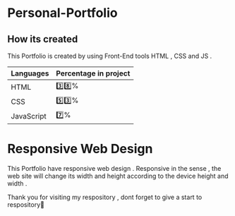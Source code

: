 # Personal-Portfolio

## How its created

This Portfolio is created by using Front-End tools HTML , CSS and JS .

| Languages | Percentage in project |
| ------- | ------------------ |
| HTML    |  3️⃣8️⃣%|
| CSS  | 5️⃣3️⃣%|
| JavaScript | 7️⃣% |

# Responsive Web Design 

This Portfolio have responsive web design . Responsive in the sense , the web site will change its width and height according to the device height and width .

Thank you for visiting my respository , dont forget to give a start to respository🥰
